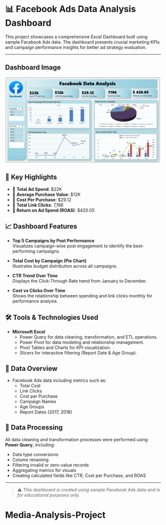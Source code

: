 # 📊 Facebook Ads Data Analysis Dashboard

This project showcases a comprehensive Excel Dashboard built using sample Facebook Ads data. The dashboard presents crucial marketing KPIs and campaign performance insights for better ad strategy evaluation.

---

## Dashboard Image 

![img](https://github.com/Rajkumar-dataanalyst/Media_Analysis-Project/blob/main/FB_EXCEL_SCREENSHOT.png?raw=true)

## 📌 Key Highlights

- 🔷 **Total Ad Spend**: $22K  
- 🔷 **Average Purchase Value**: $12K  
- 🔷 **Cost Per Purchase**: $29.12  
- 🔷 **Total Link Clicks**: 7,196  
- 🔷 **Return on Ad Spend (ROAS)**: $420.05

## 📈 Dashboard Features

- **Top 5 Campaigns by Post Performance**  
  Visualizes campaign-wise post engagement to identify the best-performing campaigns.

- **Total Cost by Campaign (Pie Chart)**  
  Illustrates budget distribution across all campaigns.

- **CTR Trend Over Time**  
  Displays the Click-Through Rate trend from January to December.

- **Cost vs Clicks Over Time**  
  Shows the relationship between spending and link clicks monthly for performance analysis.

## 🛠️ Tools & Technologies Used

- **Microsoft Excel**
  - Power Query for data cleaning, transformation, and ETL operations.
  - Power Pivot for data modeling and relationship management.
  - Pivot Tables and Charts for KPI visualization.
  - Slicers for interactive filtering (Report Date & Age Group).

## 📂 Data Overview

- Facebook Ads data including metrics such as:
  - Total Cost
  - Link Clicks
  - Cost per Purchase
  - Campaign Names
  - Age Groups
  - Report Dates (2017, 2018)

## 🧹 Data Processing

All data cleaning and transformation processes were performed using **Power Query**, including:

- Data type conversions  
- Column renaming  
- Filtering invalid or zero-value records  
- Aggregating metrics for visuals  
- Creating calculated fields like CTR, Cost per Purchase, and ROAS



---

> ⚠️ *This dashboard is created using sample Facebook Ads data and is for educational purposes only.*
# Media-Analysis-Project
